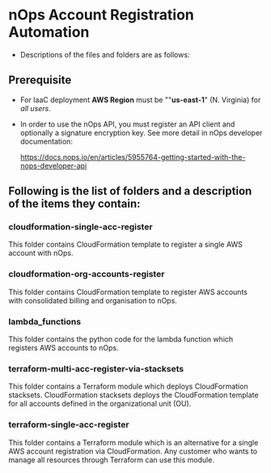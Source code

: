 
# nOps Account Registration Automation
- Descriptions of the files and folders are as follows:

## Prerequisite
 * For IaaC deployment **AWS Region** must be ""**us-east-1**" (N. Virginia) for _all users_.
 * In order to use the nOps API, you must register an API client and optionally a signature encryption key. See more detail in nOps developer documentation:

     https://docs.nops.io/en/articles/5955764-getting-started-with-the-nops-developer-api


## Following is the list of folders and a description of the items they contain:

### cloudformation-single-acc-register
This folder contains CloudFormation template to register a single AWS account with nOps.

### cloudformation-org-accounts-register
This folder contains CloudFormation template to register AWS accounts with consolidated billing and organisation to nOps.

### lambda_functions
This folder contains the python code for the lambda function which registers AWS accounts to nOps.

### terraform-multi-acc-register-via-stacksets
This folder contains a Terraform module which deploys CloudFormation stacksets.
CloudFormation stacksets deploys the CloudFormation template for all accounts defined in the organizational unit (OU).

### terraform-single-acc-register
This folder contains a Terraform module which is an alternative for a single AWS account registration via CloudFormation.
Any customer who wants to manage all resources through Terraform can use this module.
